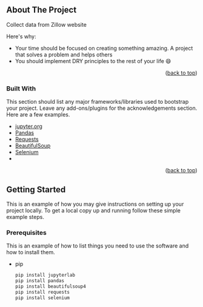 <div id="top"></div>



<!-- ABOUT THE PROJECT -->
## About The Project

Collect data from Zillow website

Here's why:
* Your time should be focused on creating something amazing. A project that solves a problem and helps others
* You should implement DRY principles to the rest of your life :smile:
<p align="right">(<a href="#top">back to top</a>)</p>



### Built With

This section should list any major frameworks/libraries used to bootstrap your project. Leave any add-ons/plugins for the acknowledgements section. Here are a few examples.

* [jupyter.org](https://jupyter.org/)
* [Pandas](https://pandas.pydata.org/)
* [Requests](https://pypi.org/project/requests/)
* [BeautifulSoup](https://www.crummy.com/software/BeautifulSoup/bs4/doc/)
* [Selenium](https://www.selenium.dev/)
* 
<p align="right">(<a href="#top">back to top</a>)</p>



<!-- GETTING STARTED -->
## Getting Started

This is an example of how you may give instructions on setting up your project locally.
To get a local copy up and running follow these simple example steps.

### Prerequisites

This is an example of how to list things you need to use the software and how to install them.
* pip
  ```sh
  pip install jupyterlab
  pip install pandas
  pip install beautifulsoup4
  pip install requests
  pip install selenium
  ```
